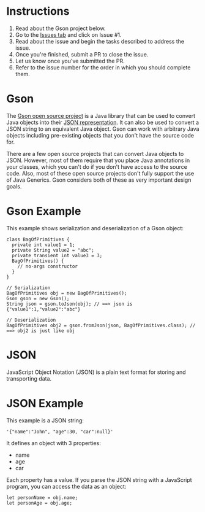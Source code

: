 # Instructions
1. Read about the Gson project below. 
2. Go to the [Issues tab](https://github.com/invariants-studies/gson0/issues) and click on Issue #1.
3. Read about the issue and begin the tasks described to address the issue. 
4. Once you're finished, submit a PR to close the issue.
5. Let us know once you've submitted the PR.
6. Refer to the issue number for the order in which you should complete them.

# Gson
The [Gson open source project](https://github.com/google/gson)  is a Java library that can be used to convert Java objects into their [JSON representation](https://github.com/invariants-studies/gson0#json). It can also be used to convert a JSON string to an equivalent Java object. Gson can work with arbitrary Java objects including pre-existing objects that you don't have the source code for.

There are a few open source projects that can convert Java objects to JSON. However, most of them require that you place Java annotations in your classes, which you can't do if you don't have access to the source code. Also, most of these open source projects don't fully support the use of Java Generics. Gson considers both of these as very important design goals.

# Gson Example
This example shows serialization and deserialization of a Gson object:
```
class BagOfPrimitives {
  private int value1 = 1;
  private String value2 = "abc";
  private transient int value3 = 3;
  BagOfPrimitives() {
    // no-args constructor
  }
}

// Serialization
BagOfPrimitives obj = new BagOfPrimitives();
Gson gson = new Gson();
String json = gson.toJson(obj); // ==> json is {"value1":1,"value2":"abc"}

// Deserialization
BagOfPrimitives obj2 = gson.fromJson(json, BagOfPrimitives.class); // ==> obj2 is just like obj
```

# JSON
JavaScript Object Notation (JSON) is a plain text format for storing and transporting data.

# JSON Example
This example is a JSON string:
```
'{"name":"John", "age":30, "car":null}'
```

It defines an object with 3 properties:
- name
- age
- car

Each property has a value. If you parse the JSON string with a JavaScript program, you can access the data as an object:
```
let personName = obj.name;
let personAge = obj.age;
```
